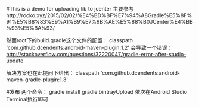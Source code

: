 #This is a demo for uploading lib to jcenter
主要参考http://rocko.xyz/2015/02/02/%E4%BD%BF%E7%94%A8Gradle%E5%8F%91%E5%B8%83%E9%A1%B9%E7%9B%AE%E5%88%B0JCenter%E4%BB%93%E5%BA%93/

然而root下的build.gradle这个文件的配置：
classpath 'com.github.dcendents:android-maven-plugin:1.2'
会导致一个错误：
http://stackoverflow.com/questions/32220047/gradle-error-after-studio-update

解决方案也在此提问下给出：
classpath 'com.github.dcendents:android-maven-gradle-plugin:1.3'

#发布
两个命令：
gradle install
gradle bintrayUpload
依次在Android Studio Terminal执行即可